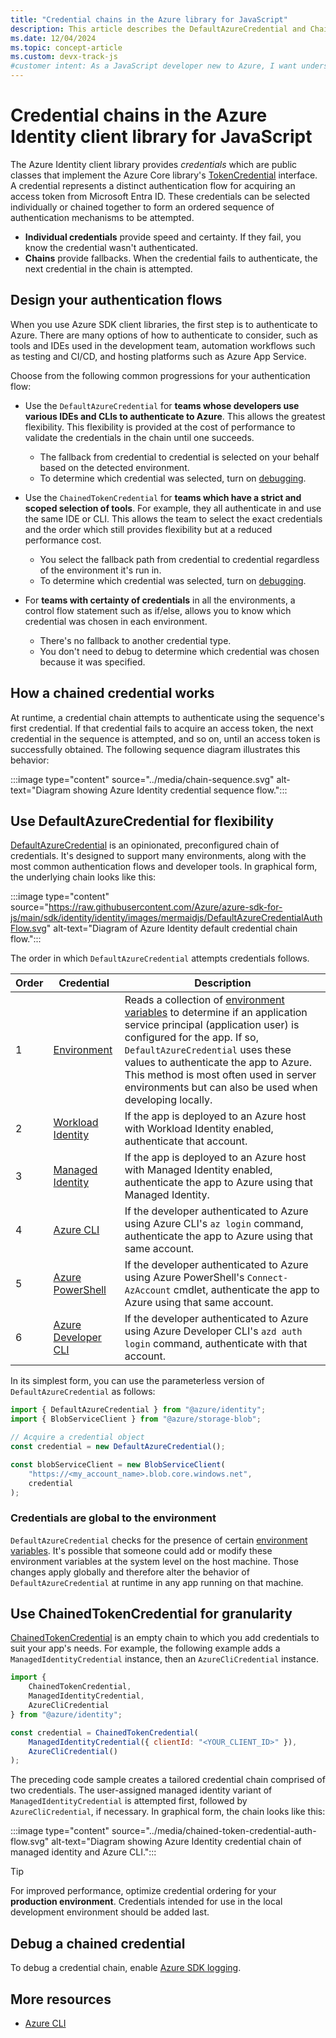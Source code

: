 ```yaml
---
title: "Credential chains in the Azure library for JavaScript"
description: This article describes the DefaultAzureCredential and ChainedTokenCredential classes in the Azure Identity client library for JavaScript.
ms.date: 12/04/2024
ms.topic: concept-article
ms.custom: devx-track-js
#customer intent: As a JavaScript developer new to Azure, I want understand credential chains so that select the appropriate chain and understand how to configure and debug it.
---
```


# Credential chains in the Azure Identity client library for JavaScript

The Azure Identity client library provides *credentials* which are public classes that implement the Azure Core library's [TokenCredential](/javascript/api/@azure/identity/tokencredential) interface. A credential represents a distinct authentication flow for acquiring an access token from Microsoft Entra ID. These credentials can be selected individually or chained together to form an ordered sequence of authentication mechanisms to be attempted.

* **Individual credentials** provide speed and certainty. If they fail, you know the credential wasn't authenticated.
* **Chains** provide fallbacks. When the credential fails to authenticate, the next credential in the chain is attempted. 

## Design your authentication flows

When you use Azure SDK client libraries, the first step is to authenticate to Azure. There are many options of how to authenticate to consider, such as tools and IDEs used in the development team, automation workflows such as testing and CI/CD, and hosting platforms such as Azure App Service.

Choose from the following common progressions for your authentication flow:

* Use the `DefaultAzureCredential` for **teams whose developers use various IDEs and CLIs to authenticate to Azure**. This allows the greatest flexibility. This flexibility is provided at the cost of performance to validate the credentials in the chain until one succeeds. 

  - The fallback from credential to credential is selected on your behalf based on the detected environment.
  - To determine which credential was selected, turn on [debugging](#debug-a-chained-credential). 

* Use the `ChainedTokenCredential` for **teams which have a strict and scoped selection of tools**. For example, they all authenticate in and use the same IDE or CLI. This allows the team to select the exact credentials and the order which still provides flexibility but at a reduced performance cost.

  - You select the fallback path from credential to credential regardless of the environment it's run in.
  - To determine which credential was selected, turn on [debugging](#debug-a-chained-credential).

* For **teams with certainty of credentials** in all the environments, a control flow statement such as if/else, allows you to know which credential was chosen in each environment.

  - There's no fallback to another credential type.
  - You don't need to debug to determine which credential was chosen because it was specified. 

## How a chained credential works

At runtime, a credential chain attempts to authenticate using the sequence's first credential. If that credential fails to acquire an access token, the next credential in the sequence is attempted, and so on, until an access token is successfully obtained. The following sequence diagram illustrates this behavior:

:::image type="content" source="../media/chain-sequence.svg" alt-text="Diagram showing Azure Identity credential sequence flow.":::

## Use DefaultAzureCredential for flexibility

[DefaultAzureCredential](/javascript/api/%40azure/identity/defaultazurecredential) is an opinionated, preconfigured chain of credentials. It's designed to support many environments, along with the most common authentication flows and developer tools. In graphical form, the underlying chain looks like this:

:::image type="content" source="https://raw.githubusercontent.com/Azure/azure-sdk-for-js/main/sdk/identity/identity/images/mermaidjs/DefaultAzureCredentialAuthFlow.svg" alt-text="Diagram of Azure Identity default credential chain flow.":::

The order in which `DefaultAzureCredential` attempts credentials follows.

| Order | Credential          | Description |
|-------|---------------------|-------------|
| 1     | [Environment][env-cred]         |Reads a collection of [environment variables][env-vars] to determine if an application service principal (application user) is configured for the app. If so, `DefaultAzureCredential` uses these values to authenticate the app to Azure. This method is most often used in server environments but can also be used when developing locally.             | 
| 2     | [Workload Identity][wi-cred]   |If the app is deployed to an Azure host with Workload Identity enabled, authenticate that account.             | 
| 3     | [Managed Identity][mi-cred]    |If the app is deployed to an Azure host with Managed Identity enabled, authenticate the app to Azure using that Managed Identity.             | 
| 4     | [Azure CLI][az-cred]           |If the developer authenticated to Azure using Azure CLI's `az login` command, authenticate the app to Azure using that same account.             | 
| 5     | [Azure PowerShell][pwsh-cred]    |If the developer authenticated to Azure using Azure PowerShell's `Connect-AzAccount` cmdlet, authenticate the app to Azure using that same account.             | 
| 6     | [Azure Developer CLI][azd-cred] |If the developer authenticated to Azure using Azure Developer CLI's `azd auth login` command, authenticate with that account.             | 

[env-cred]: /javascript/api/@azure/identity/environmentcredential
[wi-cred]: /javascript/api/@azure/identity/workloadidentitycredential
[mi-cred]: /javascript/api/@azure/identity/managedidentitycredential
[az-cred]: /javascript/api/@azure/identity/azureclicredential
[pwsh-cred]: /javascript/api/@azure/identity/azurepowershellcredential
[azd-cred]: /javascript/api/@azure/identity/azuredeveloperclicredential

In its simplest form, you can use the parameterless version of `DefaultAzureCredential` as follows:

```javascript
import { DefaultAzureCredential } from "@azure/identity";
import { BlobServiceClient } from "@azure/storage-blob";

// Acquire a credential object
const credential = new DefaultAzureCredential();

const blobServiceClient = new BlobServiceClient(
    "https://<my_account_name>.blob.core.windows.net",
    credential
);
```

### Credentials are global to the environment

`DefaultAzureCredential` checks for the presence of certain [environment variables][env-vars]. It's possible that someone could add or modify these environment variables at the system level on the host machine. Those changes apply globally and therefore alter the behavior of `DefaultAzureCredential` at runtime in any app running on that machine.

## Use ChainedTokenCredential for granularity

[ChainedTokenCredential](/javascript/api/@azure/identity/chainedtokencredential) is an empty chain to which you add credentials to suit your app's needs. For example, the following example adds a `ManagedIdentityCredential` instance, then an `AzureCliCredential` instance. 

```javascript
import { 
    ChainedTokenCredential, 
    ManagedIdentityCredential, 
    AzureCliCredential 
} from "@azure/identity";

const credential = ChainedTokenCredential(
    ManagedIdentityCredential({ clientId: "<YOUR_CLIENT_ID>" }),
    AzureCliCredential()
);
```

The preceding code sample creates a tailored credential chain comprised of two credentials. The user-assigned managed identity variant of `ManagedIdentityCredential` is attempted first, followed by `AzureCliCredential`, if necessary. In graphical form, the chain looks like this:

:::image type="content" source="../media/chained-token-credential-auth-flow.svg" alt-text="Diagram showing Azure Identity credential chain of managed identity and Azure CLI.":::

> [!TIP]
> For improved performance, optimize credential ordering for your **production environment**. Credentials intended for use in the local development environment should be added last.

## Debug a chained credential

To debug a credential chain, enable [Azure SDK logging](../debug-client-libraries.md).

## More resources

* [Azure CLI](/cli/azure/install-azure-cli-windows)


<!-- LINKS -->
[env-vars]: https://github.com/Azure/azure-sdk-for-js/tree/main/sdk/identity/identity#environment-variables
